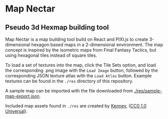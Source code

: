 # Map Nectar
## Pseudo 3d Hexmap building tool

Map Nectar is a map building tool build on React and PIXI.js to create 3-dimensional hexagon
based maps in a 2-dimensional environment. The map concept is inspired by the isometric maps 
from Final Fantasy Tactics, but using hexagonal tiles instead of square tiles.

To load a set of textures into the map, click the Tile Sets option, and load the corresponding .png image with the `Load Image` button, followed by the corresponding JSON texture atlas with the `Load Atlas` button. Example textures can be found in the `./res` directory of this repository.

A sample map can be imported with the file downloaded from [./res/sample-map-export.json](./res/sample-map-export.json).

Included map assets found in `./res` are created
by [Kenney](https://kenney.nl/), ([CC0 1.0 Universal](https://creativecommons.org/publicdomain/zero/1.0/)).